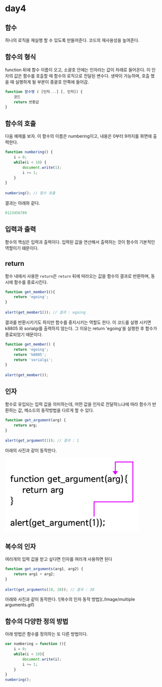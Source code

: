 # day4

## 함수
하나의 로직을 재실행 할 수 있도록 만들어준다. 코드의 재사용성을 높여준다.

## 함수의 형식
function 뒤에 함수 이름이 오고, 소괄호 안에는 인자라는 값이 차례로 들어온다. 이 인자의 값은 함수를 호출할 때 함수의 로직으로 전달된 변수다. 생략이 가능하며, 호출 했을 때 실행하게 될 부분이 중괄호 안쪽에 들어감.
```JavaScript
function 함수명 ( [인자...] [, 인자]) {
    코드 
    return 반환값
}
```

## 함수의 호출
다음 예제를 보자. 이 함수의 이름은 numbering이고, 내용은 0부터 9까지를 화면에 출력한다.

```JavaScript
function numbering() {
    i = 0;
    while(i < 10) {
        document.write(1);
        i += 1;
    }
}

numbering(); // 함수 호출
```

결과는 아래와 같다.

```JavaScript
0123456789
```

## 입력과 출력
함수의 핵심은 입력과 출력이다. 입력된 값을 연산해서 출력하는 것이 함수의 기본적인 역할이기 떄문이다.

## return
함수 내에서 사용한 `return`은 `return` 뒤에 따라오는 값을 함수의 결과로 반환하며, 동시에 함수를 종료시킨다.

```JavaScript
function get_member1(){
    return 'egoing';
}

alert(get_member1()); // 결과 : egoing
```

결과를 반환시키기도 하지만 함수를 중지시키는 역할도 한다. 이 코드를 실행 시키면 k8805 와 sorialgi를 출력하지 않는다. 그 이유는 return 'egoing'을 실행한 후 함수가 종료되었기 때문이다.
```JavaScript
function get_member() {
    return 'egoing';
    return 'k8805';
    return 'sorialgi';
}

alert(get_member());
```

## 인자
함수로 유입되는 입력 값을 의미하는데, 어떤 값을 인자로 전달하느냐에 따라 함수가 반환하는 값, 메소드의 동작방법을 다르게 할 수 있다.

```JavaScript
function get_argument(arg) {
    return arg;
}

alert(get_argument(1)); // 결과 : 1
```

아래의 사진과 같이 동작한다.


![인자 동작 방법](./lmage/arguments.gif)

## 복수의 인자
여러개의 입력 값을 받고 싶다면  인자를 여러개 사용하면 된다

```JavaScript
function get_arguments(arg1, arg2) {
    return arg1 + arg2;
}

alert(get_arguments(10, 20)); // 결과 : 30
```

아래와 사진과 같이 동작한다.
![복수의 인자 동작 방법](./lmage/multiple arguments.gif)

## 함수의 다양한 정의 방법
아래 방법은 함수를 정의하는 또 다른 방법이다.

```JavaScript
var numbering = function (){
    i = 0;
    while(i < 10){
        document.write(i);
        i += 1;
    }   
}
numbering();
```
